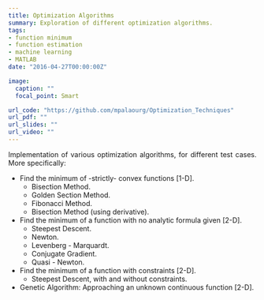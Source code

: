 ```yaml
---
title: Optimization Algorithms
summary: Exploration of different optimization algorithms.
tags:
- function minimum
- function estimation
- machine learning
- MATLAB
date: "2016-04-27T00:00:00Z"

image:
  caption: ""
  focal_point: Smart

url_code: "https://github.com/mpalaourg/Optimization_Techniques"
url_pdf: ""
url_slides: ""
url_video: ""
---
```


<div style="text-align: justify"> <p>
Implementation of various optimization algorithms, for different test cases. Μore specifically:
<ul>
<li>Find the minimum of -strictly- convex functions [1-D].
  <ul>
  <li>Bisection Method.</li>
  <li>Golden Section Method.</li>
  <li>Fibonacci Method.</li>
  <li>Bisection Method (using derivative).</li>
  </ul></li>
<li>Find the minimum of a function with no analytic formula given [2-D].
  <ul>
  <li>Steepest Descent.</li>
  <li>Newton.</li>
  <li>Levenberg - Marquardt.</li>
  <li>Conjugate Gradient.</li>
  <li>Quasi - Newton.</li>
  </ul></li>
<li>Find the minimum of a function with constraints [2-D].
  <ul>
  <li>Steepest Descent, with and without constraints.</li>
  </ul></li>
<li>Genetic Algorithm: Approaching an unknown continuous function [2-D].</li>
</ul>

</p> </div>
